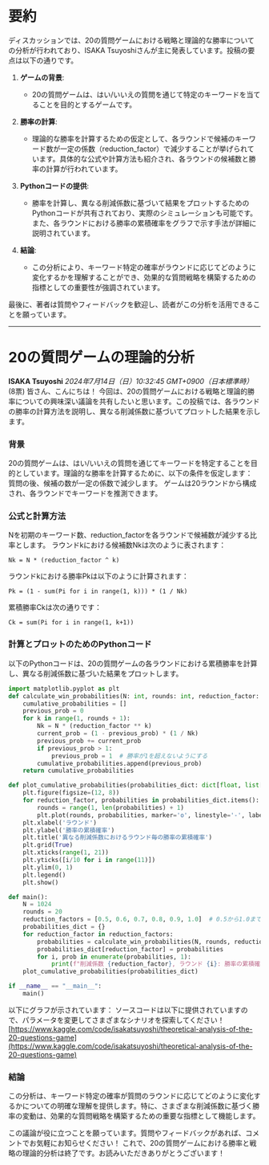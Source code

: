 # 要約 
ディスカッションでは、20の質問ゲームにおける戦略と理論的な勝率についての分析が行われており、ISAKA Tsuyoshiさんが主に発表しています。投稿の要点は以下の通りです。

1. **ゲームの背景**:
   - 20の質問ゲームは、はい/いいえの質問を通じて特定のキーワードを当てることを目的とするゲームです。

2. **勝率の計算**:
   - 理論的な勝率を計算するための仮定として、各ラウンドで候補のキーワード数が一定の係数（reduction_factor）で減少することが挙げられています。具体的な公式や計算方法も紹介され、各ラウンドの候補数と勝率の計算が行われています。

3. **Pythonコードの提供**:
   - 勝率を計算し、異なる削減係数に基づいて結果をプロットするためのPythonコードが共有されており、実際のシミュレーションも可能です。また、各ラウンドにおける勝率の累積確率をグラフで示す手法が詳細に説明されています。

4. **結論**:
   - この分析により、キーワード特定の確率がラウンドに応じてどのように変化するかを理解することができ、効果的な質問戦略を構築するための指標としての重要性が強調されています。

最後に、著者は質問やフィードバックを歓迎し、読者がこの分析を活用できることを願っています。

---
# 20の質問ゲームの理論的分析
**ISAKA Tsuyoshi** *2024年7月14日（日）10:32:45 GMT+0900（日本標準時）* (8票)
皆さん、こんにちは！
今回は、20の質問ゲームにおける戦略と理論的勝率についての興味深い議論を共有したいと思います。この投稿では、各ラウンドの勝率の計算方法を説明し、異なる削減係数に基づいてプロットした結果を示します。

### 背景
20の質問ゲームは、はい/いいえの質問を通じてキーワードを特定することを目的としています。理論的な勝率を計算するために、以下の条件を仮定します：
質問の後、候補の数が一定の係数で減少します。
ゲームは20ラウンドから構成され、各ラウンドでキーワードを推測できます。

### 公式と計算方法
Nを初期のキーワード数、reduction_factorを各ラウンドで候補数が減少する比率とします。
ラウンドkにおける候補数Nkは次のように表されます：
```
Nk = N * (reduction_factor ^ k)
```
ラウンドkにおける勝率Pkは以下のように計算されます：
```
Pk = (1 - sum(Pi for i in range(1, k))) * (1 / Nk)
```
累積勝率Ckは次の通りです：
```
Ck = sum(Pi for i in range(1, k+1))
```

### 計算とプロットのためのPythonコード
以下のPythonコードは、20の質問ゲームの各ラウンドにおける累積勝率を計算し、異なる削減係数に基づいた結果をプロットします。
```python
import matplotlib.pyplot as plt
def calculate_win_probabilities(N: int, rounds: int, reduction_factor: float) -> list[float]:
    cumulative_probabilities = []
    previous_prob = 0
    for k in range(1, rounds + 1):
        Nk = N * (reduction_factor ** k)
        current_prob = (1 - previous_prob) * (1 / Nk)
        previous_prob += current_prob
        if previous_prob > 1:
            previous_prob = 1  # 勝率が1を超えないようにする
        cumulative_probabilities.append(previous_prob)
    return cumulative_probabilities

def plot_cumulative_probabilities(probabilities_dict: dict[float, list[float]]):
    plt.figure(figsize=(12, 8))
    for reduction_factor, probabilities in probabilities_dict.items():
        rounds = range(1, len(probabilities) + 1)
        plt.plot(rounds, probabilities, marker='o', linestyle='-', label=f'削減係数 = {reduction_factor}')
    plt.xlabel('ラウンド')
    plt.ylabel('勝率の累積確率')
    plt.title('異なる削減係数におけるラウンド毎の勝率の累積確率')
    plt.grid(True)
    plt.xticks(range(1, 21))
    plt.yticks([i/10 for i in range(11)])
    plt.ylim(0, 1)
    plt.legend()
    plt.show()

def main():
    N = 1024
    rounds = 20
    reduction_factors = [0.5, 0.6, 0.7, 0.8, 0.9, 1.0]  # 0.5から1.0までの削減係数
    probabilities_dict = {}
    for reduction_factor in reduction_factors:
        probabilities = calculate_win_probabilities(N, rounds, reduction_factor)
        probabilities_dict[reduction_factor] = probabilities
        for i, prob in enumerate(probabilities, 1):
            print(f"削減係数 {reduction_factor}, ラウンド {i}: 勝率の累積確率 = {prob:.10f}")
    plot_cumulative_probabilities(probabilities_dict)

if __name__ == "__main__":
    main()
```
以下にグラフが示されています：
ソースコードは以下に提供されていますので、パラメータを変更してさまざまなシナリオを探索してください！  
[https://www.kaggle.com/code/isakatsuyoshi/theoretical-analysis-of-the-20-questions-game](https://www.kaggle.com/code/isakatsuyoshi/theoretical-analysis-of-the-20-questions-game)

### 結論
この分析は、キーワード特定の確率が質問のラウンドに応じてどのように変化するかについての明確な理解を提供します。特に、さまざまな削減係数に基づく勝率の変動は、効果的な質問戦略を構築するための重要な指標として機能します。

この議論が役に立つことを願っています。質問やフィードバックがあれば、コメントでお気軽にお知らせください！
これで、20の質問ゲームにおける勝率と戦略の理論的分析は終了です。お読みいただきありがとうございます！
